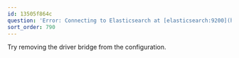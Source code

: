 ```yaml
---
id: 13505f864c
question: 'Error: Connecting to Elasticsearch at [elasticsearch:9200](http://elasticsearch:9200)'
sort_order: 790
---
```


Try removing the driver bridge from the configuration.